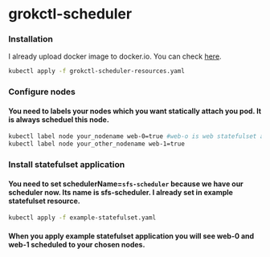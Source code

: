 # grokctl-scheduler

### Installation

I already upload docker image to docker.io. You can check [here](https://hub.docker.com/repository/docker/harpreetkaurvaya/grokctl-scheduler).
```bash
kubectl apply -f grokctl-scheduler-resources.yaml
```

### Configure nodes

#### You need to labels your nodes which you want statically attach you pod. It is always scheduel this node.
```bash
kubectl label node your_nodename web-0=true #web-o is web statefulset application. You can see example in repository.
kubectl label node your_other_nodename web-1=true
```

### Install statefulset application

#### You need to set schedulerName=`sfs-scheduler` because we have our scheduler now. Its name is sfs-scheduler. I already set in example statefulset resource.
```bash
kubectl apply -f example-statefulset.yaml
```

#### When you apply example statefulset application you will see web-0 and web-1 scheduled to your chosen nodes. 
